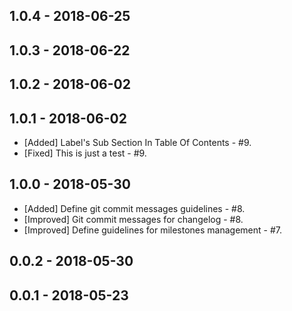 ## 1.0.4 - 2018-06-25

## 1.0.3 - 2018-06-22

## 1.0.2 - 2018-06-02

## 1.0.1 - 2018-06-02
- [Added] Label's Sub Section In Table Of Contents - #9.
- [Fixed] This is just a test - #9.
## 1.0.0 - 2018-05-30
- [Added] Define git commit messages guidelines - #8.
- [Improved] Git commit messages for changelog - #8.
- [Improved] Define guidelines for milestones management - #7.
## 0.0.2 - 2018-05-30

## 0.0.1 - 2018-05-23
